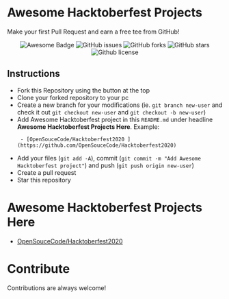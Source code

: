 # Awesome Hacktoberfest Projects

Make your first Pull Request and earn a free tee from GitHub!

<p align="center">
   <img src="https://cdn.rawgit.com/sindresorhus/awesome/d7305f38d29fed78fa85652e3a63e154dd8e8829/media/badge.svg" alt="Awesome Badge"/>
   <img alt="GitHub issues" src="https://img.shields.io/github/issues/BestCoderDotInfo/Awesome-Hacktoberfest-Projects"></a>
   <img alt="GitHub forks" src="https://img.shields.io/github/issues/BestCoderDotInfo/Awesome-Hacktoberfest-Projects"></a>
   <img alt="GitHub stars" src="https://img.shields.io/github/stars/BestCoderDotInfo/Awesome-Hacktoberfest-Projects"></a>
   <img alt="Github license" src="https://img.shields.io/github/license/BestCoderDotInfo/Awesome-Hacktoberfest-Projects"></a>
</p>

## Instructions

- Fork this Repository using the button at the top
- Clone your forked repository to your pc
- Create a new branch for your modifications (ie. `git branch new-user` and check it out `git checkout new-user` and `git checkout -b new-user`)
- Add Awesome Hacktoberfest project in this `README.md` under headline **Awesome Hacktoberfest Projects Here**. Example:
   ```
    - [OpenSouceCode/Hacktoberfest2020 ](https://github.com/OpenSouceCode/Hacktoberfest2020)
   ```
- Add your files (`git add -A`), commit (`git commit -m "Add Awesome Hacktoberfest project"`) and push (`git push origin new-user`)
- Create a pull request
- Star this repository

# Awesome Hacktoberfest Projects Here

- [OpenSouceCode/Hacktoberfest2020 ](https://github.com/OpenSouceCode/Hacktoberfest2020)

# Contribute

Contributions are always welcome! 
